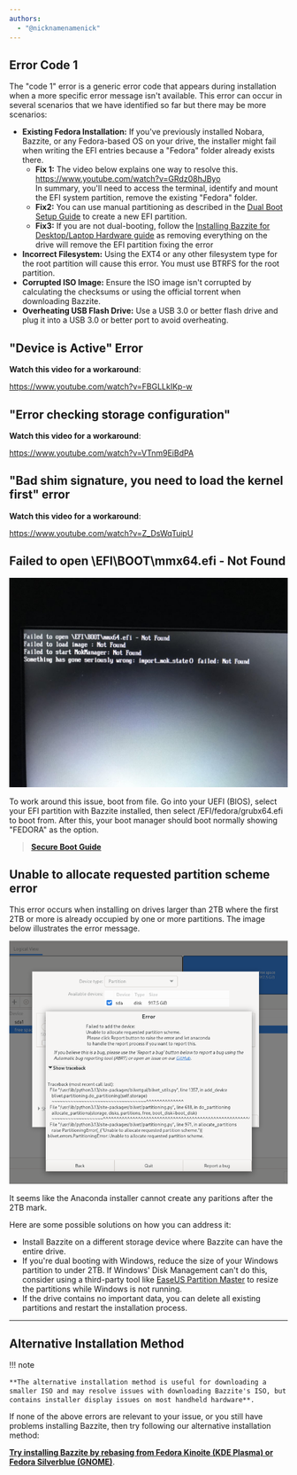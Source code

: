 ```yaml
---
authors:
  - "@nicknamenamenick"
---
```


<!-- ANCHOR: METADATA -->
<!--{"url_discourse": "https://universal-blue.discourse.group/docs?topic=2495", "fetched_at": "2024-09-03 16:43:22.238775+00:00"}-->
<!-- ANCHOR_END: METADATA -->

## Error Code 1

The "code 1" error is a generic error code that appears during installation when a more specific error message isn't available. This error can occur in several scenarios that we have identified so far but there may be more scenarios:

- **Existing Fedora Installation:** If you've previously installed Nobara, Bazzite, or any Fedora-based OS on your drive, the installer might fail when writing the EFI entries because a "Fedora" folder already exists there.
  - **Fix 1:** The video below explains one way to resolve this. <br> https://www.youtube.com/watch?v=GRdz08hJByo <br> In summary, you'll need to access the terminal, identify and mount the EFI system partition, remove the existing "Fedora" folder. 
  - **Fix2:** You can use manual partitioning as described in the [Dual Boot Setup Guide](./dual_boot_setup_guide.md#manual-partitioning-to-the-same-drive-for-dual-boot-setups) to create a new EFI partition. 
  - **Fix3:** If you are not dual-booting, follow the [Installing Bazzite for Desktop/Laptop Hardware guide](./Installing_Bazzite_for_Desktop_or_Laptop_Hardware.md) as removing everything on the drive will remove the EFI partition fixing the error
- **Incorrect Filesystem:** Using the EXT4 or any other filesystem type for the root partition will cause this error. You must use BTRFS for the root partition.
- **Corrupted ISO Image:** Ensure the ISO image isn't corrupted by calculating the checksums or using the official torrent when downloading Bazzite.
- **Overheating USB Flash Drive:** Use a USB 3.0 or better flash drive and plug it into a USB 3.0 or better port to avoid overheating.

## "Device is Active" Error

**Watch this video for a workaround**:

https://www.youtube.com/watch?v=FBGLLkIKp-w

## "Error checking storage configuration"

**Watch this video for a workaround**:

https://www.youtube.com/watch?v=VTnm9EiBdPA

## "Bad shim signature, you need to load the kernel first" error

**Watch this video for a workaround**:

https://www.youtube.com/watch?v=Z_DsWqTuipU

## Failed to open \EFI\BOOT\mmx64.efi - Not Found

![Failed to open \EFI\BOOT\mmx64.efi - Not Found](../../img/efi-boot-fail.png)

To work around this issue, boot from file. Go into your UEFI (BIOS), select your EFI partition with Bazzite installed, then select /EFI/fedora/grubx64.efi to boot from.
After this, your boot manager should boot normally showing "FEDORA" as the option.

>[**Secure Boot Guide**](/General/Installation_Guide/secure_boot.md)

## Unable to allocate requested partition scheme error

This error occurs when installing on drives larger than 2TB where the first 2TB or more is already occupied by one or more partitions. The image below illustrates the error message.

![Unable to allocation requested partition scheme](../../img/unable-to-allocation-requested-partition-scheme.png)

It seems like the Anaconda installer cannot create any paritions after the 2TB mark.

Here are some possible solutions on how you can address it:

- Install Bazzite on a different storage device where Bazzite can have the entire drive.
- If you're dual booting with Windows, reduce the size of your Windows partition to under 2TB. If Windows' Disk Management can't do this, consider using a third-party tool like [EaseUS Partition Master](https://www.easeus.com/partition-master/) to resize the partitions while Windows is not running.
- If the drive contains no important data, you can delete all existing partitions and restart the installation process.

<hr>

## Alternative Installation Method

!!! note

    **The alternative installation method is useful for downloading a smaller ISO and may resolve issues with downloading Bazzite's ISO, but contains installer display issues on most handheld hardware**.

If none of the above errors are relevant to your issue, or you still have problems installing Bazzite, then try following our alternative installation method:

[**Try installing Bazzite by rebasing from Fedora Kinoite (KDE Plasma) or Fedora Silverblue (GNOME)**](/General/Installation_Guide/alternate-install-guide.md).
